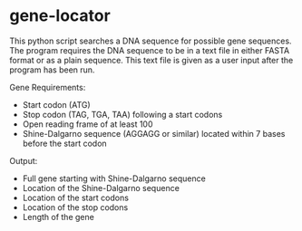 # gene-locator

This python script searches a DNA sequence for possible gene sequences. The program requires the DNA sequence to be in a text file in either FASTA format or as a plain sequence. This text file is given as a user input after the program has been run.

Gene Requirements:
- Start codon (ATG)
- Stop codon (TAG, TGA, TAA) following a start codons
- Open reading frame of at least 100
- Shine-Dalgarno sequence (AGGAGG or similar) located within 7 bases before the start codon

Output:
- Full gene starting with Shine-Dalgarno sequence
- Location of the Shine-Dalgarno sequence
- Location of the start codons
- Location of the stop codons
- Length of the gene

